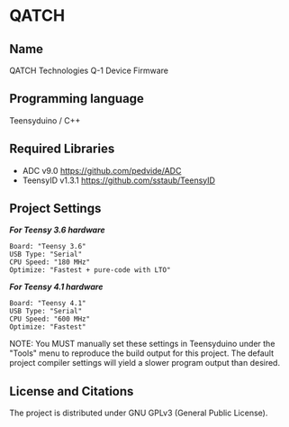 # QATCH

## Name
QATCH Technologies Q-1 Device Firmware

## Programming language
Teensyduino / C++

## Required Libraries
- ADC v9.0 https://github.com/pedvide/ADC
- TeensyID v1.3.1 https://github.com/sstaub/TeensyID

## Project Settings

***For Teensy 3.6 hardware***

	Board: "Teensy 3.6"
	USB Type: "Serial"
	CPU Speed: "180 MHz"
	Optimize: "Fastest + pure-code with LTO"

***For Teensy 4.1 hardware***

	Board: "Teensy 4.1"
	USB Type: "Serial"
	CPU Speed: "600 MHz"
	Optimize: "Fastest"

NOTE: You MUST manually set these settings in Teensyduino under the "Tools" menu to reproduce the build output for this project.
The default project compiler settings will yield a slower program output than desired.

## License and Citations
The project is distributed under GNU GPLv3 (General Public License).
